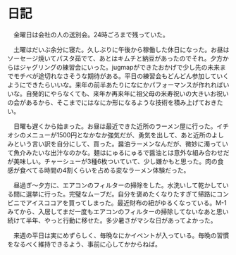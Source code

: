 # 日記

　金曜日は会社の人の送別会。24時ごろまで残っていた。

　土曜はだいぶ余分に寝た。久しぶりに午後から稼働した休日になった。お昼はソーセージ焼いてパスタ茹でて、あとはキムチと納豆があったのでそれ。夕方からはジャグリングの練習会にいった。jugmapができたおかげで少し先の未来までモチベが途切れなさそうな期待がある。平日の練習会もどんどん参加していくようにできたらいいな。来年の前半あたりになにかパフォーマンスが作れればいいな。自発的にやらなくても、来年か再来年に祖父母の米寿祝いの大きいお祝いの会があるから、そこまでにはなにか形になるような技術を積み上げておきたい。

　日曜も遅くから始まった。お昼は最近できた近所のラーメン屋に行った。イチオシのメニューが1500円となかなか強気だが、勇気を出して、あと近所のよしみという言い訳を自分にして、買った。醤油ラーメンなんだが、微妙に濁っていて魚介みたいな出汁なのかな。麺はにゅるにゅるで醤油とは意外な組み合わせだが美味しい。チャーシューが3種6枚ついていて、少し嫌かもと思った。肉の食感が食べてる時間の4割くらいを占める変なラーメン体験だった。

　昼過ぎ〜夕方に、エアコンのフィルターの掃除をした。水洗いして乾かしている間に選挙に行った。完璧なムーブだ。自分を褒めたくなりたすぎて帰路にコンビニでアイスココアを買ってしまった。最近財布の紐がゆるくなっている。M-1みてから、入居してまだ一度もエアコンのフィルターの掃除してないなあと思い続けて半年、やっと行動に移せた。多少暑さがマシな日があってよかった。

　来週の平日は実にめずらしく、毎晩なにかイベントが入っている。毎晩の習慣をなるべく維持できるよう、事前に心してかからねば。
